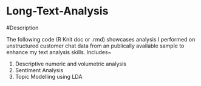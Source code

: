 # Long-Text-Analysis


#Description

The following code (R Knit doc or .rmd) showcases analysis I performed on unstructured customer chat data from an publically available sample to enhance my text analysis skills.
Includes~
1. Descriptive numeric and volumetric analysis
2. Sentiment Analysis
3. Topic Modelling using LDA

